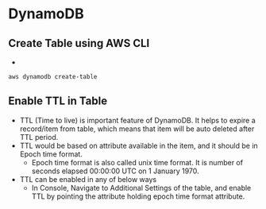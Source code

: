 # DynamoDB

## Create Table using AWS CLI
* 
```
aws dynamodb create-table
```

## Enable TTL in Table
* TTL (Time to live) is important feature of DynamoDB. It helps to expire a record/item from table, which means that item will be auto deleted after TTL period.
* TTL would be based on attribute available in the item, and it should be in Epoch time format.
    * Epoch time format is also called unix time format. It is number of seconds elapsed 00:00:00 UTC on 1 January 1970.
* TTL can be enabled in any of below ways
    * In Console, Navigate to Additional Settings of the table, and enable TTL by pointing the attribute holding epoch time format attribute.
 
 